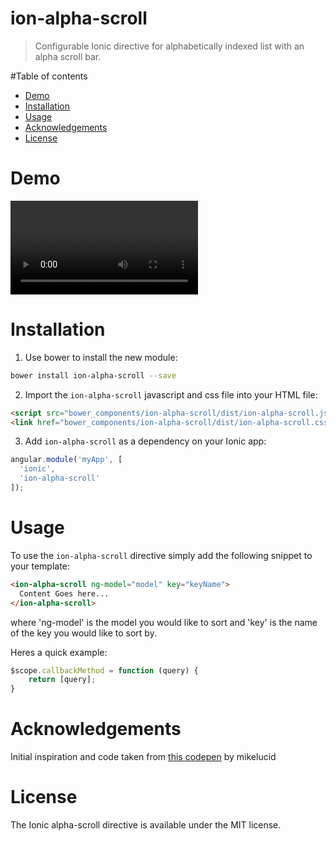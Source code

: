 ion-alpha-scroll
================

> Configurable Ionic directive for alphabetically indexed list with an alpha scroll bar.

#Table of contents

- [Demo](#demo)
- [Installation](#installation)
- [Usage](#usage)
- [Acknowledgements](#acknowledgements)
- [License](#license)

# Demo

![Animated demo](https://github.com/aquint/ion-alpha-scroll/raw/master/demo.webm)

# Installation

1. Use bower to install the new module:
```bash
bower install ion-alpha-scroll --save
```
2. Import the `ion-alpha-scroll` javascript and css file into your HTML file:
```html
<script src="bower_components/ion-alpha-scroll/dist/ion-alpha-scroll.js"></script>
<link href="bower_components/ion-alpha-scroll/dist/ion-alpha-scroll.css" rel="stylesheet">
```
3. Add `ion-alpha-scroll` as a dependency on your Ionic app:
```javascript
angular.module('myApp', [
  'ionic',
  'ion-alpha-scroll'
]);
```

# Usage

To use the `ion-alpha-scroll` directive simply add the following snippet to your template:
```html
<ion-alpha-scroll ng-model="model" key="keyName">
  Content Goes here...
</ion-alpha-scroll>
```
where 'ng-model' is the model you would like to sort and 'key' is the name of the key you would like to sort by.

Heres a quick example:

```javascript
$scope.callbackMethod = function (query) {
    return [query];
}
```


# Acknowledgements

Initial inspiration and code taken from [this codepen](http://codepen.io/mikelucid/pen/mqzLc) by mikelucid

# License

The Ionic alpha-scroll directive is available under the MIT license.
